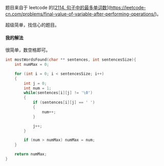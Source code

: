 题目来自于 leetcode 的[[2114. 句子中的最多单词数](https://leetcode-cn.com/problems/maximum-number-of-words-found-in-sentences/)](https://leetcode-cn.com/problems/final-value-of-variable-after-performing-operations/)。

超级简单，找信心的题目。

#### 我的解法

很简单，数空格即可。

```c
int mostWordsFound(char ** sentences, int sentencesSize){
    int numMax = 0;

    for (int i = 0; i < sentencesSize; i++)
    {
        int j = 0;
        int num = 1;
        while(sentences[i][j] != '\0')
        {
            if (sentences[i][j] == ' ')
            {
                num++;
            }

            j++;
        }

        if (num > numMax) numMax = num;
    }

    return numMax;
}
```

